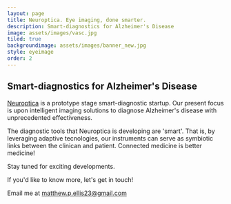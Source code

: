 ```yaml
---
layout: page
title: Neuroptica. Eye imaging, done smarter.
description: Smart-diagnostics for Alzheimer's Disease
image: assets/images/vasc.jpg
tiled: true
backgroundimage: assets/images/banner_new.jpg
style: eyeimage
order: 2
---
```


<h2>Smart-diagnostics for Alzheimer's Disease</h2>

[Neuroptica](https://www.neuroptica.com) is a prototype stage smart-diagnostic startup. Our present focus is upon intelligent imaging solutions to diagnose Alzheimer's disease with unprecedented effectiveness.

The diagnostic tools that Neuroptica is developing are 'smart'. That is, by leveraging adaptive tecnologies, our instruments can serve as symbiotic links between the clinican and patient. Connected medicine is better medicine!

Stay tuned for exciting developments. 

If you'd like to know more, let's get in touch!

Email me at [matthew.p.ellis23@gmail.com](mailto:matthew.p.ellis23@gmail.com)





